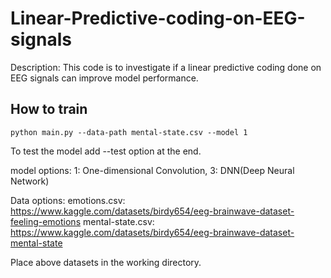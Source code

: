 # Linear-Predictive-coding-on-EEG-signals

Description: This code is to investigate if a linear predictive coding done on EEG signals can improve model performance.

<h2>How to train</h2>

```
python main.py --data-path mental-state.csv --model 1
```

To test the model add --test option at the end.

model options: 
  1: One-dimensional Convolution,
  3: DNN(Deep Neural Network)
  

Data options: 
  emotions.csv: https://www.kaggle.com/datasets/birdy654/eeg-brainwave-dataset-feeling-emotions
  mental-state.csv: https://www.kaggle.com/datasets/birdy654/eeg-brainwave-dataset-mental-state
  
Place above datasets in the working directory.
  
  
